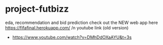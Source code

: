 # project-futbizz
eda, recommendation and bid prediction
check out the NEW web app here
https://fifafinal.herokuapp.com/
/n
youtube link (old version) 
- https://www.youtube.com/watch?v=DMhDdOXaAYU&t=3s
